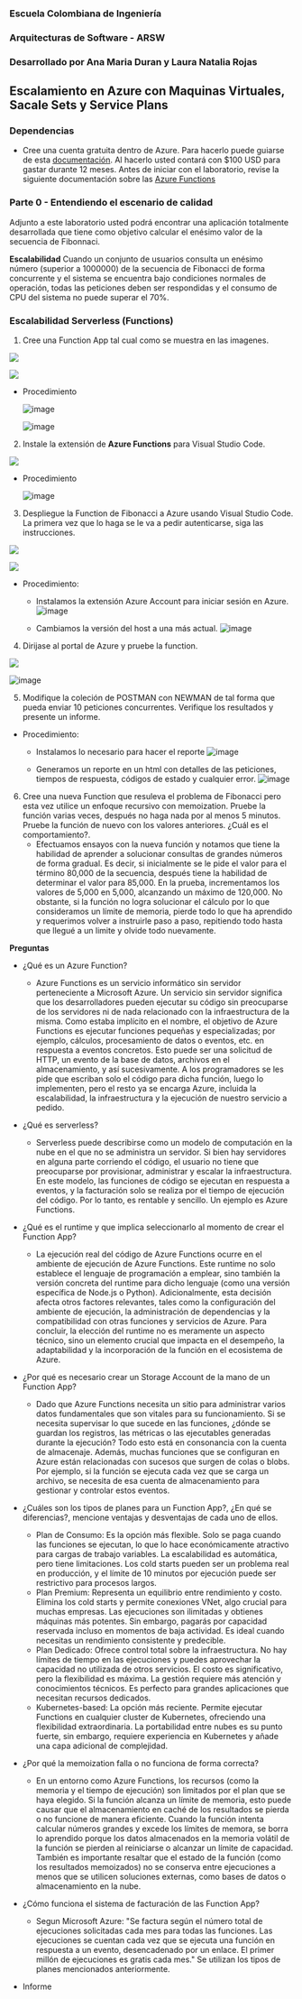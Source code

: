 ### Escuela Colombiana de Ingeniería
### Arquitecturas de Software - ARSW
### Desarrollado por Ana Maria Duran y Laura Natalia Rojas  

## Escalamiento en Azure con Maquinas Virtuales, Sacale Sets y Service Plans

### Dependencias
* Cree una cuenta gratuita dentro de Azure. Para hacerlo puede guiarse de esta [documentación](https://azure.microsoft.com/es-es/free/students/). Al hacerlo usted contará con $100 USD para gastar durante 12 meses.
Antes de iniciar con el laboratorio, revise la siguiente documentación sobre las [Azure Functions](https://www.c-sharpcorner.com/article/an-overview-of-azure-functions/)

### Parte 0 - Entendiendo el escenario de calidad

Adjunto a este laboratorio usted podrá encontrar una aplicación totalmente desarrollada que tiene como objetivo calcular el enésimo valor de la secuencia de Fibonnaci.

**Escalabilidad**
Cuando un conjunto de usuarios consulta un enésimo número (superior a 1000000) de la secuencia de Fibonacci de forma concurrente y el sistema se encuentra bajo condiciones normales de operación, todas las peticiones deben ser respondidas y el consumo de CPU del sistema no puede superar el 70%.

### Escalabilidad Serverless (Functions)

1. Cree una Function App tal cual como se muestra en las  imagenes.

![](images/part3/part3-function-config.png)

![](images/part3/part3-function-configii.png)

  * Procedimiento
    
     ![image](https://github.com/user-attachments/assets/8263a8e8-2342-4ce2-ada0-07429dc5c2c7)
   
     ![image](https://github.com/user-attachments/assets/ec429663-d182-42db-b74c-92068d58fb95)

2. Instale la extensión de **Azure Functions** para Visual Studio Code.

![](images/part3/part3-install-extension.png)

  * Procedimiento
    
     ![image](https://github.com/user-attachments/assets/f7ab34eb-413f-493b-9dd2-ab1d7ad83975)


3. Despliegue la Function de Fibonacci a Azure usando Visual Studio Code. La primera vez que lo haga se le va a pedir autenticarse, siga las instrucciones.

![](images/part3/part3-deploy-function-1.png)

![](images/part3/part3-deploy-function-2.png)

  * Procedimiento:
    * Instalamos la extensión Azure Account para iniciar sesión en Azure.
       ![image](https://github.com/user-attachments/assets/752455d1-a9fe-4c8e-8a51-b80fd592f4ea)
        
    * Cambiamos la versión del host a una más actual.
       ![image](https://github.com/user-attachments/assets/c26a8109-bb2f-4099-936f-4a7a52dd86c6)


4. Dirijase al portal de Azure y pruebe la function.

![](images/part3/part3-test-function.png)

   ![image](https://github.com/user-attachments/assets/6131fae3-019e-4817-9017-c44745e9998f)

5. Modifique la coleción de POSTMAN con NEWMAN de tal forma que pueda enviar 10 peticiones concurrentes. Verifique los resultados y presente un informe.
  * Procedimiento:
    * Instalamos lo necesario para hacer el reporte
       ![image](https://github.com/user-attachments/assets/f7862696-f4ec-4ce8-afbe-1dbf6dce972d)
        
    * Generamos un reporte en un html con detalles de las peticiones, tiempos de respuesta, códigos de estado y cualquier error.
       ![image](https://github.com/user-attachments/assets/0e37b8d1-8a91-4429-be17-e83474eacfa1)


6. Cree una nueva Function que resuleva el problema de Fibonacci pero esta vez utilice un enfoque recursivo con memoization. Pruebe la función varias veces, después no haga nada por al menos 5 minutos. Pruebe la función de nuevo con los valores anteriores. ¿Cuál es el comportamiento?.
    * Efectuamos ensayos con la nueva función y notamos que tiene la habilidad de aprender a solucionar consultas de grandes números de forma gradual. Es decir, si inicialmente se le pide el valor para el término 80,000 de la secuencia, después tiene la habilidad de determinar el valor para 85,000. En la prueba, incrementamos los valores de 5,000 en 5,000, alcanzando un máximo de 120,000. No obstante, si la función no logra solucionar el cálculo por lo que consideramos un límite de memoria, pierde todo lo que ha aprendido y requerimos volver a instruirle paso a paso, repitiendo todo hasta que llegué a un limite y olvide todo nuevamente.

**Preguntas**

* ¿Qué es un Azure Function?
  
  * Azure Functions es un servicio informático sin servidor perteneciente a Microsoft Azure. Un servicio sin servidor significa que los desarrolladores pueden ejecutar su código sin preocuparse de los servidores ni de nada relacionado con la infraestructura de la misma. Como estaba implícito en el nombre, el objetivo de Azure Functions es ejecutar funciones pequeñas y especializadas; por ejemplo, cálculos, procesamiento de datos o eventos, etc. en respuesta a eventos concretos. Esto puede ser una solicitud de HTTP, un evento de la base de datos, archivos en el almacenamiento, y así sucesivamente. A los programadores se les pide que escriban solo el código para dicha función, luego lo implementen, pero el resto ya se encarga Azure, incluida la escalabilidad, la infraestructura y la ejecución de nuestro servicio a pedido.
* ¿Qué es serverless?
  
  * Serverless puede describirse como un modelo de computación en la nube en el que no se administra un servidor. Si bien hay servidores en alguna parte corriendo el código, el usuario no tiene que preocuparse por provisionar, administrar y escalar la infraestructura. En este modelo, las funciones de código se ejecutan en respuesta a eventos, y la facturación solo se realiza por el tiempo de ejecución del código. Por lo tanto, es rentable y sencillo. Un ejemplo es Azure Functions.
* ¿Qué es el runtime y que implica seleccionarlo al momento de crear el Function App?
  
  * La ejecución real del código de Azure Functions ocurre en el ambiente de ejecución de Azure Functions. Este runtime no solo establece el lenguaje de programación a emplear, sino también la versión concreta del runtime para dicho lenguaje (como una versión específica de Node.js o Python). Adicionalmente, esta decisión afecta otros factores relevantes, tales como la configuración del ambiente de ejecución, la administración de dependencias y la compatibilidad con otras funciones y servicios de Azure. Para concluir, la elección del runtime no es meramente un aspecto técnico, sino un elemento crucial que impacta en el desempeño, la adaptabilidad y la incorporación de la función en el ecosistema de Azure.
* ¿Por qué es necesario crear un Storage Account de la mano de un Function App?
  
  * Dado que Azure Functions necesita un sitio para administrar varios datos fundamentales que son vitales para su funcionamiento. Si se necesita supervisar lo que sucede en las funciones, ¿dónde se guardan los registros, las métricas o las ejecutables generadas durante la ejecución? Todo esto está en consonancia con la cuenta de almacenaje. Además, muchas funciones que se configuran en Azure están relacionadas con sucesos que surgen de colas o blobs. Por ejemplo, si la función se ejecuta cada vez que se carga un archivo, se necesita de esa cuenta de almacenamiento para gestionar y controlar estos eventos.
* ¿Cuáles son los tipos de planes para un Function App?, ¿En qué se diferencias?, mencione ventajas y desventajas de cada uno de ellos.
  * Plan de Consumo: Es la opción más flexible. Solo se paga cuando las funciones se ejecutan, lo que lo hace económicamente atractivo para cargas de trabajo variables. La escalabilidad es automática, pero tiene limitaciones. Los cold starts pueden ser un problema real en producción, y el límite de 10 minutos por ejecución puede ser restrictivo para procesos largos.
  * Plan Premium: Representa un equilibrio entre rendimiento y costo. Elimina los cold starts y permite conexiones VNet, algo crucial para muchas empresas. Las ejecuciones son ilimitadas y obtienes máquinas más potentes. Sin embargo, pagarás por capacidad reservada incluso en momentos de baja actividad. Es ideal cuando necesitas un rendimiento consistente y predecible.
  * Plan Dedicado: Ofrece control total sobre la infraestructura. No hay límites de tiempo en las ejecuciones y puedes aprovechar la capacidad no utilizada de otros servicios. El costo es significativo, pero la flexibilidad es máxima. La gestión requiere más atención y conocimientos técnicos. Es perfecto para grandes aplicaciones que necesitan recursos dedicados.
  * Kubernetes-based: La opción más reciente. Permite ejecutar Functions en cualquier cluster de Kubernetes, ofreciendo una flexibilidad extraordinaria. La portabilidad entre nubes es su punto fuerte, sin embargo, requiere experiencia en Kubernetes y añade una capa adicional de complejidad.
* ¿Por qué la memoization falla o no funciona de forma correcta?
  * En un entorno como Azure Functions, los recursos (como la memoria y el tiempo de ejecución) son limitados por el plan que se haya elegido. Si la función alcanza un límite de memoria, esto puede causar que el almacenamiento en caché de los resultados se pierda o no funcione de manera eficiente. Cuando la función intenta calcular números grandes y excede los límites de memora, se borra lo aprendido porque los datos almacenados en la memoria volátil de la función se pierden al reiniciarse o alcanzar un límite de capacidad. También es importante resaltar que el estado de la función (como los resultados memoizados) no se conserva entre ejecuciones a menos que se utilicen soluciones externas, como bases de datos o almacenamiento en la nube.
* ¿Cómo funciona el sistema de facturación de las Function App?
  
  * Segun Microsoft Azure: "Se factura según el número total de ejecuciones solicitadas cada mes para todas las funciones. Las ejecuciones se cuentan cada vez que se ejecuta una función en respuesta a un evento, desencadenado por un enlace. El primer millón de ejecuciones es gratis cada mes." Se utilizan los tipos de planes mencionados anteriormente.
  
* Informe

